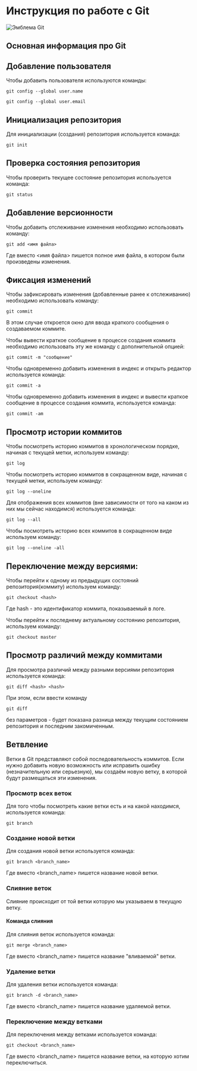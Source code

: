 # **Инструкция по работе с Git**

![Эмблема Git](git.PNG)

## Основная информация про Git

## Добавление пользователя

Чтобы добавить пользователя используются команды:

    git config --global user.name

    git config --global user.email

## Инициализация репозитория

Для инициализации (создания) репозитория используется команда:

    git init

## Проверка состояния репозитория

Чтобы проверить текущее состояние репозитория используется команда:

    git status

## Добавление версионности

Чтобы добавить отслеживание изменения необходимо использовать команду:

    git add <имя файла>

Где вместо <имя файла> пишется полное имя файла, в котором были произведены изменения.

## Фиксация изменений

Чтобы зафиксировать изменения (добавленные ранее к отслеживанию) необходимо использовать команду:

    git commit

В этом случае откроется окно для ввода краткого сообщения о создаваемом коммите.

Чтобы вывести краткое сообщение в процессе создания коммита необходимо использовать эту же команду с дополнительной опцией:

    git commit -m "сообщение"

Чтобы одновременно добавить изменения в индекс и открыть редактор используется команда:

    git commit -а  

Чтобы одновременно добавить изменения в индекс и вывести краткое сообщение в процессе создания коммита, используется команда:

    git commit -am 

## Просмотр истории коммитов


Чтобы посмотреть историю коммитов в хронологическом порядке, начиная с текущей метки, используем команду:

    git log 

Чтобы посмотреть историю коммитов в сокращенном виде, начиная с текущей метки, используем команду:

    git log --oneline

Для отображения всех коммитов (вне зависимости от того на каком из них мы сейчас находимся) используется команда:

    git log --all

Чтобы посмотреть историю всех коммитов в сокращенном виде используем команду:

    git log --oneline -all

## Переключение между версиями:

Чтобы перейти к одному из предыдущих состояний репозитория(коммиту) используем команду:

    git checkout <hash>

Где hash - это идентификатор коммита, показываемый в логе.

Чтобы перейти к последнему актуальному состоянию репозитория, используем команду:

    git checkout master

## Просмотр различий между коммитами

Для просмотра различий между разными версиями репозитория используется команда:

    git diff <hash> <hash>

При этом, если ввести команду

    git diff

без параметров - будет показана разница между текущим состоянием репозитория и последним закомиченным.

## Ветвление

Ветки в Git представляют собой последовательность коммитов. Если нужно добавить новую возможность или исправить ошибку (незначительную или серьезную), мы создаём новую ветку, в которой будут размещаться эти изменения.

### Просмотр всех веток

Для того чтобы  посмотреть какие ветки есть и на какой находимся, используется команда:

    git branch 

### Создание новой ветки

Для создания новой ветки используется команда:

    git branch <branch_name>

Где вместо <branch_name> пишется название новой ветки.


### Слияние веток

Слияние происходит от той ветки которую мы указываем в текущую ветку.

#### Команда слияния

Для слияния веток используется команда:

    git merge <branch_name>

Где вместо <branch_name> пишется название "вливаемой" ветки.

### Удаление ветки

Для удаления ветки используется команда:

    git branch -d <branch_name>

Где вместо <branch_name> пишется название удаляемой ветки.

### Переключение между ветками

Для переключения между ветками используется команда:

    git checkout <branch_name>

Где вместо <branch_name> пишется название ветки, на которую хотим переключиться.
